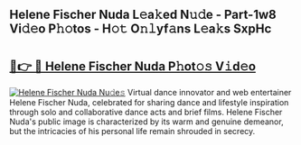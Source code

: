## Helene Fischer Nuda L𝚎a𝚔ed N𝚞𝚍e - Part-1w8 Vi𝚍𝚎o P𝚑𝚘tos - H𝚘𝚝 O𝚗𝚕yf𝚊ns L𝚎a𝚔s SxpHc

# <h2><a href="http://kfaqus.oniu.top/?m=Helene+Fischer+Nuda">🔗👉 🔴 Helene Fischer Nuda P𝚑ot𝚘𝚜 V𝚒d𝚎o</a></h2>

[![Helene Fischer Nuda Nu𝚍e𝚜](https://i.imgur.com/0qMVB7G.gif)](http://kfaqus.oniu.top/?m=Helene+Fischer+Nuda)
Virtual dance innovator and web entertainer Helene Fischer Nuda, celebrated for sharing dance and lifestyle inspiration through solo and collaborative dance acts and brief films. Helene Fischer Nuda's public image is characterized by its warm and genuine demeanor, but the intricacies of his personal life remain shrouded in secrecy.  
